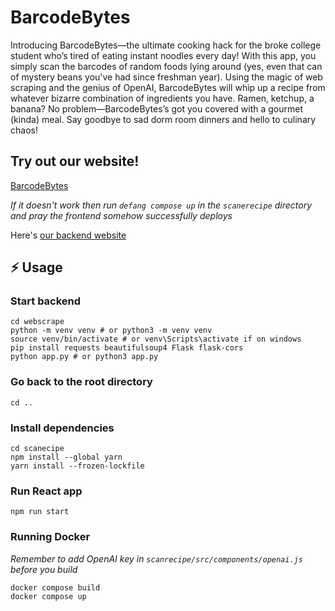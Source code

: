 # BarcodeBytes

Introducing BarcodeBytes—the ultimate cooking hack for the broke college student who’s tired of eating instant noodles every day! With this app, you simply scan the barcodes of random foods lying around (yes, even that can of mystery beans you've had since freshman year). Using the magic of web scraping and the genius of OpenAI, BarcodeBytes will whip up a recipe from whatever bizarre combination of ingredients you have. Ramen, ketchup, a banana? No problem—BarcodeBytes’s got you covered with a gourmet (kinda) meal. Say goodbye to sad dorm room dinners and hello to culinary chaos!

## Try out our website!
[BarcodeBytes](https://sophiadt-frontend--3000.prod1a.defang.dev/)

*If it doesn't work then run `defang compose up` in the `scanerecipe` directory and pray the frontend somehow successfully deploys*

Here's [our backend website](https://sophiadt-backend--5001.prod1a.defang.dev/)

## ⚡ Usage

### Start backend
```shell
cd webscrape
python -m venv venv # or python3 -m venv venv
source venv/bin/activate # or venv\Scripts\activate if on windows
pip install requests beautifulsoup4 Flask flask-cors
python app.py # or python3 app.py
```

### Go back to the root directory
```shell
cd ..
```

### Install dependencies
```shell
cd scanecipe
npm install --global yarn
yarn install --frozen-lockfile
```

### Run React app
```shell
npm run start
```

### Running Docker
*Remember to add OpenAI key in `scanrecipe/src/components/openai.js` before you build*
```shell
docker compose build
docker compose up
```
